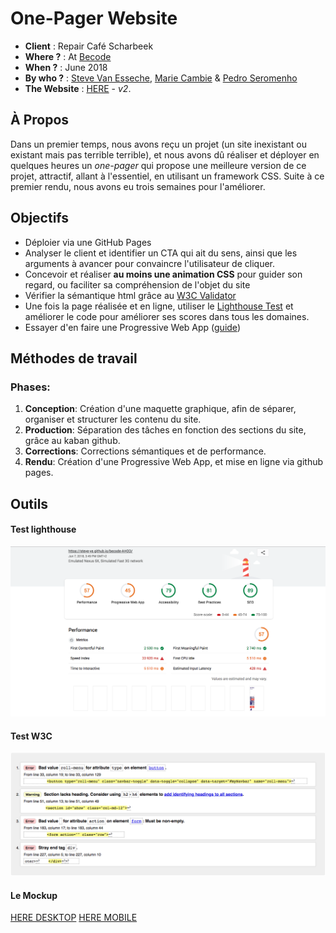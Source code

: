 # One-Pager Website

- **Client** : Repair Café Scharbeek 
- **Where ?** : At [Becode](https://github.com/becodeorg/)
- **When ?** :  June 2018
- **By who ?** : [Steve Van Esseche](https://github.com/Steve-VE), [Marie Cambie](https://github.com/mcambie) & [Pedro Seromenho](https://github.com/pedroseromenho/)
- **The Website** : [HERE](https://steve-ve.github.io/becode-AHOD/) - *v2*.

## À Propos

Dans un premier temps, nous avons reçu un projet (un site inexistant ou existant mais pas terrible terrible), et nous avons dû réaliser et déployer en quelques heures un *one-pager* qui propose une meilleure version de ce projet, attractif, allant à l'essentiel, en utilisant un framework CSS. 
Suite à ce premier rendu, nous avons eu trois semaines pour l'améliorer.

## Objectifs

- Déploier via une GitHub Pages
- Analyser le client et identifier un CTA qui ait du sens, ainsi que les arguments à avancer pour convaincre l'utilisateur de cliquer.
- Concevoir et réaliser **au moins une animation CSS** pour guider son regard, ou faciliter sa compréhension de l'objet du site
- Vérifier la sémantique html grâce au [W3C Validator](https://validator.w3.org/)
- Une fois la page réalisée et en ligne, utiliser le [Lighthouse Test](https://developers.google.com/web/tools/lighthouse/) et améliorer le code pour améliorer ses scores dans tous les domaines.
- Essayer d'en faire une Progressive Web App ([guide](https://dev.to/pixeline/the-easy-way-to-turn-a-website-into-a-progressive-web-app-77g))

## Méthodes de travail
### Phases:
1. **Conception**: Création d'une maquette graphique, afin de séparer, organiser et structurer les contenu du site.
2. **Production**: Séparation des tâches en fonction des sections du site, grâce au kaban github.
3. **Corrections**: Corrections sémantiques et de performance.
4. **Rendu**: Création d'une Progressive Web App, et mise en ligne via github pages.


## Outils

#### Test lighthouse

![lighthouse](lighthouse.png)

#### Test W3C

![w3](w3.png)

#### Le Mockup

[HERE DESKTOP](mk-rc-desktop-c.pdf)
[HERE MOBILE](mk-rc-mobile-c.pdf)

